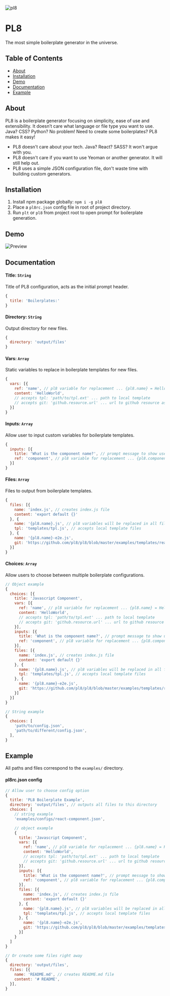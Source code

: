 ![pl8](http://i.imgur.com/TDfXqX0.png)
# PL8
The most simple boilerplate generator in the universe.


## Table of Contents
- [About](#about)
- [Installation](#installation)
- [Demo](#demo)
- [Documentation](#documentation)
- [Example](#example)


## About
PL8 is a boilerplate generator focusing on simplicity, ease of use and extensibility.
It doesn’t care what language or file type you want to use. Java? CSS? Python? No problem!
Need to create some boilerplates? PL8 makes it easy!

- PL8 doesn't care about your tech. Java? React? SASS? It won't argue with you.
- PL8 doesn't care if you want to use Yeoman or another generator. It will still help out.
- PL8 uses a simple JSON configuration file, don't waste time with building custom generators.


## Installation
1. Install npm package globally: `npm i -g pl8`
2. Place a `pl8rc.json` config file in root of project directory.
3. Run `plt` or `pl8` from project root to open prompt for boilerplate generation.


## Demo
![Preview](http://g.recordit.co/6QeNvdSQWo.gif)


## Documentation

#### Title: `String`
Title of PL8 configuration, acts as the initial prompt header.
``` js
{
  title: 'Boilerplates:'
}
```

#### Directory: `String`
Output directory for new files.
``` js
{
  directory: 'output/files'
}
```

#### Vars: `Array`
Static variables to replace in boilerplate templates for new files.
``` js
{
  vars: [{
    ref: 'name', // pl8 variable for replacement ... {pl8.name} = HelloWorld
    content: 'HelloWorld',
    // accepts tpl: 'path/to/tpl.ext' ... path to local template
    // accepts git: 'github.resource.url' ... url to github resource as template
  }]
}
```

#### Inputs: `Array`
Allow user to input custom variables for boilerplate templates.
``` js
{
  inputs: [{
    title: 'What is the component name?', // prompt message to show user
    ref: 'component', // pl8 variable for replacement ... {pl8.component} = User input value
  }]
}
```

#### Files: `Array`
Files to output from boilerplate templates.
``` js
{
  files: [{
    name: 'index.js', // creates index.js file
    content: 'export default {}'
  }, {
    name: '{pl8.name}.js', // pl8 variables will be replaced in all file names and directory paths
    tpl: 'templates/tpl.js', // accepts local template files
  }, {
    name: '{pl8.name}-e2e.js',
    git: 'https://github.com/pl8/pl8/blob/master/examples/templates/react-e2e.js', // accepts github resource urls for templates
  }]
}
```

#### Choices: `Array`
Allow users to choose between multiple boilerplate configurations.
``` js
// Object example
{
  choices: [{
    title: 'Javascript Component',
    vars: [{
      ref: 'name', // pl8 variable for replacement ... {pl8.name} = HelloWorld
      content: 'HelloWorld',
      // accepts tpl: 'path/to/tpl.ext' ... path to local template
      // accepts git: 'github.resource.url' ... url to github resource as template
    }],
    inputs: [{
      title: 'What is the component name?', // prompt message to show user
      ref: 'component', // pl8 variable for replacement ... {pl8.component} = User input value
    }],
    files: [{
      name: 'index.js', // creates index.js file
      content: 'export default {}'
    }, {
      name: '{pl8.name}.js', // pl8 variables will be replaced in all file names and directory paths
      tpl: 'templates/tpl.js', // accepts local template files
    }, {
      name: '{pl8.name}-e2e.js',
      git: 'https://github.com/pl8/pl8/blob/master/examples/templates/react-e2e.js', // accepts github resource urls for templates
    }]
  }]
}

// String example
{
  choices: [
    'path/to/config.json',
    'path/to/different/config.json',
  ],
}
```


## Example
All paths and files correspond to the `examples/` directory.

#### pl8rc.json config
``` js
// Allow user to choose config option
{
  title: 'PL8 Boilerplate Example',
  directory: 'output/files', // outputs all files to this directory
  choices: [
    // string example
    'examples/configs/react-component.json',

    // object example
    {
      title: 'Javascript Component',
      vars: [{
        ref: 'name', // pl8 variable for replacement ... {pl8.name} = HelloWorld
        content: 'HelloWorld',
        // accepts tpl: 'path/to/tpl.ext' ... path to local template
        // accepts git: 'github.resource.url' ... url to github resource as template
      }],
      inputs: [{
        title: 'What is the component name?', // prompt message to show user
        ref: 'component', // pl8 variable for replacement ... {pl8.component} = User input value
      }],
      files: [{
        name: 'index.js', // creates index.js file
        content: 'export default {}'
      }, {
        name: '{pl8.name}.js', // pl8 variables will be replaced in all file names and directory paths
        tpl: 'templates/tpl.js', // accepts local template files
      }, {
        name: '{pl8.name}-e2e.js',
        git: 'https://github.com/pl8/pl8/blob/master/examples/templates/react-e2e.js', // accepts github resource urls for templates
      }]
    }
  ]
}

// Or create some files right away
{
  directory: 'output/files',
  files: [{
    name: 'README.md', // creates README.md file
    content: '# README',
  }],
}
```
